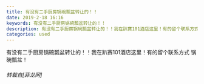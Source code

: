 ```yaml
---
title: 有没有二手厨房锅碗瓢盆转让的！！
date: 2019-2-18 16:16
keywords: 有没有二手厨房锅碗瓢盆转让的！！
description: 有没有二手厨房锅碗瓢盆转让的！！我在趴赛101酒店这里！有的留个联系方式 锅碗瓢盆！
categories: used
---
```

<td class="t_f" id="postmessage_3050612">

有没有二手厨房锅碗瓢盆转让的！！我在趴赛101酒店这里！有的留个联系方式 锅碗瓢盆！</td>
###### 转载自[菲龙网]